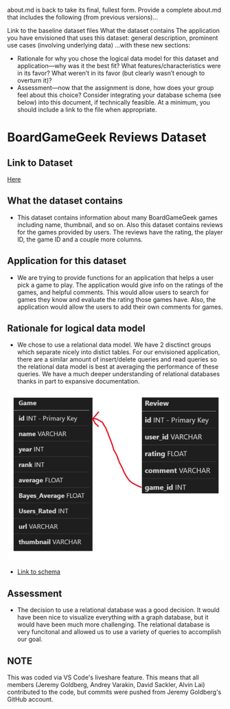 about.md is back to take its final, fullest form. Provide a complete about.md that includes the following (from previous versions)…

Link to the baseline dataset files
What the dataset contains
The application you have envisioned that uses this dataset: general description, prominent use cases (involving underlying data)
…with these new sections: 

- Rationale for why you chose the logical data model for this dataset and application—why was it the best fit? What features/characteristics were in its favor? What weren’t in its favor (but clearly wasn’t enough to overturn it)?
- Assessment—now that the assignment is done, how does your group feel about this choice?
Consider integrating your database schema (see below) into this document, if technically feasible. At a minimum, you should include a link to the file when appropriate.


# BoardGameGeek Reviews Dataset

## Link to Dataset
[Here](https://www.kaggle.com/jvanelteren/boardgamegeek-reviews?select=games_detailed_info.csv)

## What the dataset contains
  - This dataset contains information about many BoardGameGeek games including name, thumbnail, and so on. Also this dataset contains reviews for the games provided by users. The reviews have the rating, the player ID, the game ID and a couple more columns.
## Application for this dataset 
  - We are trying to provide functions for an application that helps a user pick a game to play. The application would give info on the ratings of the games, and helpful comments. This would allow users to search for games they know and evaluate the rating those games have. Also, the application would allow the users to add their own comments for games.
## Rationale for logical data model
  - We chose to use a relational data model. We have 2 disctinct groups which separate nicely into distict tables. For our envisioned application, there are a similar amount of insert/delete queries and read queries so the relational data model is best at averaging the performance of these queries. We have a much deeper understanding of relational databases thanks in part to expansive documentation.
  
  ![schema_diagram](schema_diagram.png)
  
  - [Link to schema](schema.sql)
## Assessment
  - The decision to use a relational database was a good decision. It would have been nice to visualize everything with a graph database, but it would have been much more challenging. The relational database is very funcitonal and allowed us to use a variety of queries to accomplish our goal. 

## NOTE
This was coded via VS Code's liveshare feature. This means that all members (Jeremy Goldberg, Andrey Varakin, David Sackler, Alvin Lai) contributed to the code, but commits were pushed from Jeremy Goldberg's GitHub account.